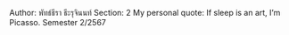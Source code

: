 Author: พัทธ์ธีรา ธีะรุจินนท์
Section: 2
My personal quote: If sleep is an art, I’m Picasso.
Semester 2/2567
